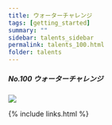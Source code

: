 ```yaml
---
title: ウォーターチャレンジ
tags: [getting_started]
summary: ""
sidebar: talents_sidebar
permalink: talents_100.html
folder: talents
---
```



##### No.100 ウォーターチャレンジ

![](https://yt3.ggpht.com/ytc/AKedOLTbCtN02EVfFE-YogZWgxCbRLhByR3LD-ACoef0xg=s176-c-k-c0x00ffffff-no-rj)






{% include links.html %}
